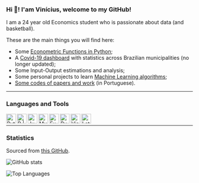 ### Hi 👋! I'am Vinícius, welcome to my GitHub!

I am a 24 year old Economics student who is passionate about data (and basketball).

These are the main things you will find here:

- Some [Econometric Functions in Python](https://github.com/vnery5/Econometria);
- A [Covid-19 dashboard](https://github.com/vnery5/Covid_19_por_Cidade) with statistics across Brazilian municipalities (no longer updated);
- Some Input-Output estimations and analysis;
- Some personal projects to learn [Machine Learning algorithms](https://github.com/vnery5/Projetos_Pessoais_MachineLearning);
- [Some codes of papers and work](https://github.com/vnery5/Papers) (in Portuguese).

----

### Languages and Tools

<img align="left" alt="Python" width="26px" src="Prints/python.png" />
<img align="left" alt="R | RStudio" width="26px" src="Prints/rstudio.png" />
<img align="left" alt="Jupyter" width="26px" src="Prints/jupyter.svg" />
<img align="left" alt="MySQL" width="26px" src="Prints/mysql.png" />
<img align="left" alt="Excel" width="26px" src="Prints/excel.png" />
<img align="left" alt="Pycharm" width="26px" src="Prints/pycharm.png" />
<img align="left" alt="Visual Studio Code" width="26px" src="Prints/visual-studio-code.png" />
<img align="left" alt="Latex" width="26px" src="Prints/latex.png" />

</br>

----

### Statistics

Sourced from [this GitHub](https://github.com/anuraghazra/github-readme-stats).

![GitHub stats](https://github-readme-stats.vercel.app/api?username=vnery5&hide=contribs,prs&count_private=true&show_icons=true&theme=dracula&hide_border=true)

![Top Languages](https://github-readme-stats.vercel.app/api/top-langs/?username=vnery5&layout=compact&theme=dracula&hide_border=true)
